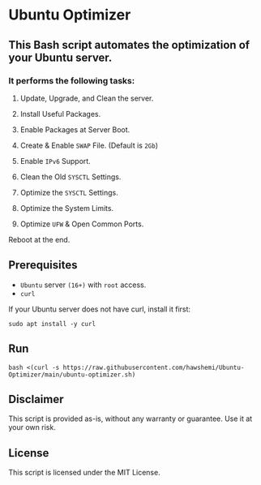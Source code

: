 # Ubuntu Optimizer

## This Bash script automates the optimization of your Ubuntu server.
### It performs the following tasks:

1. Update, Upgrade, and Clean the server.

2. Install Useful Packages.

3. Enable Packages at Server Boot.

4. Create & Enable `SWAP` File. (Default is `2Gb`)

5. Enable `IPv6` Support.

6. Clean the Old `SYSCTL` Settings.

7. Optimize the `SYSCTL` Settings.

8. Optimize the System Limits.

9. Optimize `UFW` & Open Common Ports.

Reboot at the end.


## Prerequisites
- `Ubuntu` server `(16+)` with `root` access.
- `curl`

If your Ubuntu server does not have curl, install it first:

```
sudo apt install -y curl
```


## Run

```
bash <(curl -s https://raw.githubusercontent.com/hawshemi/Ubuntu-Optimizer/main/ubuntu-optimizer.sh)
```

## Disclaimer
This script is provided as-is, without any warranty or guarantee. Use it at your own risk.


## License
This script is licensed under the MIT License.
